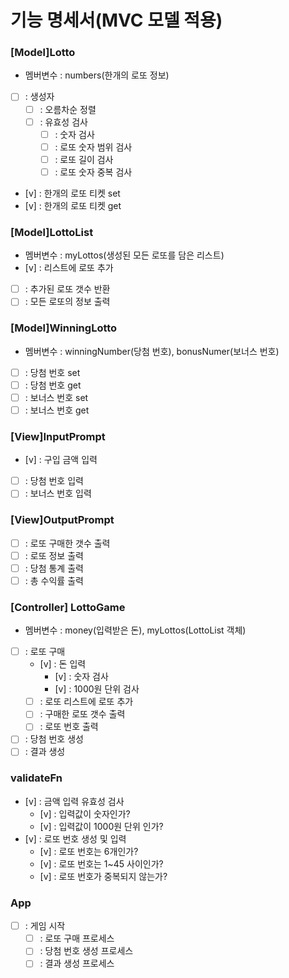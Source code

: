 # 기능 명세서(MVC 모델 적용)

### [Model]Lotto

- 멤버변수 : numbers(한개의 로또 정보)
- [ ] : 생성자
  - [ ] : 오름차순 정렬
  - [ ] : 유효성 검사
    - [ ] : 숫자 검사
    - [ ] : 로또 숫자 범위 검사
    - [ ] : 로또 길이 검사
    - [ ] : 로또 숫자 중복 검사
- [v] : 한개의 로또 티켓 set
- [v] : 한개의 로또 티켓 get

### [Model]LottoList

- 멤버변수 : myLottos(생성된 모든 로또를 담은 리스트)
- [v] : 리스트에 로또 추가
- [ ] : 추가된 로또 갯수 반환
- [ ] : 모든 로또의 정보 출력

### [Model]WinningLotto

- 멤버변수 : winningNumber(당첨 번호), bonusNumer(보너스 번호)
- [ ] : 당첨 번호 set
- [ ] : 당첨 번호 get
- [ ] : 보너스 번호 set
- [ ] : 보너스 번호 get

### [View]InputPrompt

- [v] : 구입 금액 입력
- [ ] : 당첨 번호 입력
- [ ] : 보너스 번호 입력

### [View]OutputPrompt

- [ ] : 로또 구매한 갯수 출력
- [ ] : 로또 정보 출력
- [ ] : 당첨 통계 출력
- [ ] : 총 수익률 출력

### [Controller] LottoGame

- 멤버변수 : money(입력받은 돈), myLottos(LottoList 객체)
- [ ] : 로또 구매
  - [v] : 돈 입력
    - [v] : 숫자 검사
    - [v] : 1000원 단위 검사
  - [ ] : 로또 리스트에 로또 추가
  - [ ] : 구매한 로또 갯수 출력
  - [ ] : 로또 번호 출력
- [ ] : 당첨 번호 생성
- [ ] : 결과 생성

### validateFn

- [v] : 금액 입력 유효성 검사
  - [v] : 입력값이 숫자인가?
  - [v] : 입력값이 1000원 단위 인가?
- [v] : 로또 번호 생성 및 입력
  - [v] : 로또 번호는 6개인가?
  - [v] : 로또 번호는 1~45 사이인가?
  - [v] : 로또 번호가 중복되지 않는가?

### App

- [ ] : 게임 시작
  - [ ] : 로또 구매 프로세스
  - [ ] : 당첨 번호 생성 프로세스
  - [ ] : 결과 생성 프로세스
